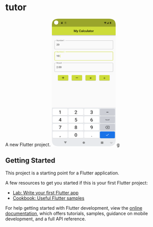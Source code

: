# tutor

A new Flutter project.
<img src="https://github.com/nazimfeni/my_calculator/blob/master/screenshot/Screen1.png" width="200" height="400" alt="Potrait image">
g

## Getting Started

This project is a starting point for a Flutter application.

A few resources to get you started if this is your first Flutter project:

- [Lab: Write your first Flutter app](https://docs.flutter.dev/get-started/codelab)
- [Cookbook: Useful Flutter samples](https://docs.flutter.dev/cookbook)

For help getting started with Flutter development, view the
[online documentation](https://docs.flutter.dev/), which offers tutorials,
samples, guidance on mobile development, and a full API reference.
